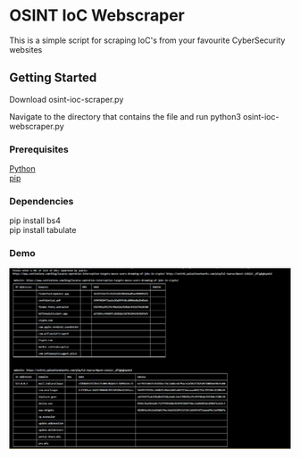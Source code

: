 # OSINT IoC Webscraper

This is a simple script for scraping IoC's from your favourite CyberSecurity websites

## Getting Started

Download osint-ioc-scraper.py

Navigate to the directory that contains the file and run python3 osint-ioc-webscraper.py

### Prerequisites

[Python](https://www.python.org/downloads/)
<br>
[pip](https://pypi.org/project/pip/)


### Dependencies

pip install bs4
<br>
pip install tabulate


### Demo

![Demo Image](demo.PNG)
